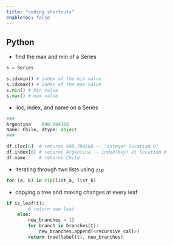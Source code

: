```yaml
---
title: "coding shortcuts"
enableToc: false
---
```


## Python

- find the max and min of a Series
```python
s = Series

s.idxmin() # index of the min value
s.idxmax() # index of the max value
s.min() # min value
s.max() # max value
```

- iloc, index, and name on a Series
```python
###
Argentina    690.784168
Name: Chile, dtype: object
###

df.iloc[0]  # returns 690.784168 -- "integer location 0"
df.index[0] # returns Argentina -- index(key) at location 0
df.name     # returns Chile
```

- iterating through two lists using `zip`
```python
for (a, b) in zip(list_a, list_b)
```

- copying a tree and making changes at every leaf
```python
if is_leaf(t):
        # return new leaf 
    else:
        new_branches = []
        for branch in branches(t):
            new_branches.append(<recursive call>)
        return tree(label(t), new_branches)
```
